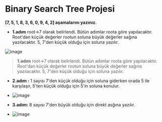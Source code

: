 # Binary Search Tree Projesi

**[7, 5, 1, 8, 3, 6, 0, 9, 4, 2] aşamalarını yazınız.**

- **1.adım** root->7 olarak belirlendi. Bütün adımlar roota göre yapılacaktır. Root'dan küçük değerler rootun soluna büyük değerler sağına yazılacaktır. 5, 7'den küçük olduğu için soluna yazılır.

 ![image](https://user-images.githubusercontent.com/84670856/204888645-429e0901-475d-4244-b303-919d1971a095.png)
 > **1.adım** root->7 olarak belirlendi. Bütün adımlar roota göre yapılacaktır. Root'dan küçük değerler rootun soluna büyük değerler sağına yazılacaktır. 5, 7'den küçük olduğu için soluna yazılır.

- **2.adım :** 1 sayısı 7'den küçük olduğu için soluna giderken orada 5 ile karşılaşır, 5'ten küçük olduğu için 5'in soluna konulur.
- ![image](https://user-images.githubusercontent.com/84670856/204889597-50c0225e-1b67-4f48-95bd-57d93f7f1895.png)

- **3.adım:** 8 sayısı 7'den büyük olduğu için direkt asğına yazılır.
- ![image](https://user-images.githubusercontent.com/84670856/204890101-4be9ea98-33e8-4335-897d-f875599fd77f.png)



